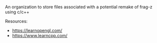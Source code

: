 An organization to store files associated with a potential remake of frag-z using c/c++

Resources:
* https://learnopengl.com/
* https://www.learncpp.com/
